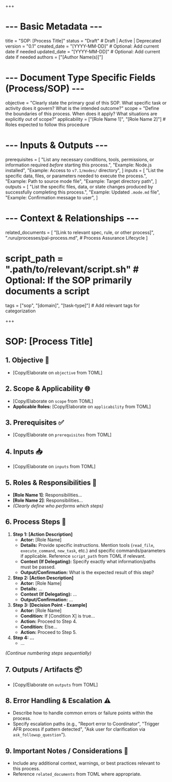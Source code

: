 +++
# --- Basic Metadata ---
title = "SOP: [Process Title]"
status = "Draft" # Draft | Active | Deprecated
version = "0.1"
created_date = "[YYYY-MM-DD]" # Optional: Add current date if needed
updated_date = "[YYYY-MM-DD]" # Optional: Add current date if needed
authors = ["[Author Name(s)]"]

# --- Document Type Specific Fields (Process/SOP) ---
objective = "Clearly state the primary goal of this SOP. What specific task or activity does it govern? What is the intended outcome?"
scope = "Define the boundaries of this process. When does it apply? What situations are explicitly *out* of scope?"
applicability = ["[Role Name 1]", "[Role Name 2]"] # Roles expected to follow this procedure

# --- Inputs & Outputs ---
prerequisites = [
    "List any necessary conditions, tools, permissions, or information required *before* starting this process.",
    "Example: Node.js installed",
    "Example: Access to `v7.1/modes/` directory",
]
inputs = [
    "List the specific data, files, or parameters needed to execute the process.",
    "Example: Path to source mode file",
    "Example: Target directory path",
]
outputs = [
    "List the specific files, data, or state changes produced by successfully completing this process.",
    "Example: Updated `.mode.md` file",
    "Example: Confirmation message to user",
]

# --- Context & Relationships ---
related_documents = [
    "[Link to relevant spec, rule, or other process]",
    ".ruru/processes/pal-process.md", # Process Assurance Lifecycle
]
# script_path = ".path/to/relevant/script.sh" # Optional: If the SOP primarily documents a script
tags = ["sop", "[domain]", "[task-type]"] # Add relevant tags for categorization

+++

# SOP: [Process Title]

## 1. Objective 🎯

*   [Copy/Elaborate on `objective` from TOML]

## 2. Scope & Applicability 🌐

*   [Copy/Elaborate on `scope` from TOML]
*   **Applicable Roles:** [Copy/Elaborate on `applicability` from TOML]

## 3. Prerequisites ✅

*   [Copy/Elaborate on `prerequisites` from TOML]

## 4. Inputs 📥

*   [Copy/Elaborate on `inputs` from TOML]

## 5. Roles & Responsibilities 👥

*   **[Role Name 1]**: Responsibilities...
*   **[Role Name 2]**: Responsibilities...
*   *(Clearly define who performs which steps)*

## 6. Process Steps 🚀

1.  **Step 1: [Action Description]**
    *   **Actor:** [Role Name]
    *   **Details:** Provide specific instructions. Mention tools (`read_file`, `execute_command`, `new_task`, etc.) and specific commands/parameters if applicable. Reference `script_path` from TOML if relevant.
    *   **Context (If Delegating):** Specify exactly what information/paths must be passed.
    *   **Output/Confirmation:** What is the expected result of this step?
2.  **Step 2: [Action Description]**
    *   **Actor:** [Role Name]
    *   **Details:** ...
    *   **Context (If Delegating):** ...
    *   **Output/Confirmation:** ...
3.  **Step 3: [Decision Point - Example]**
    *   **Actor:** [Role Name]
    *   **Condition:** If [Condition X] is true...
    *   **Action:** Proceed to Step 4.
    *   **Condition:** Else...
    *   **Action:** Proceed to Step 5.
4.  **Step 4: ...**
    *   ...

*(Continue numbering steps sequentially)*

## 7. Outputs / Artifacts 📦

*   [Copy/Elaborate on `outputs` from TOML]

## 8. Error Handling & Escalation ⚠️

*   Describe how to handle common errors or failure points within the process.
*   Specify escalation paths (e.g., "Report error to Coordinator", "Trigger AFR process if pattern detected", "Ask user for clarification via `ask_followup_question`").

## 9. Important Notes / Considerations 🤔

*   Include any additional context, warnings, or best practices relevant to this process.
*   Reference `related_documents` from TOML where appropriate.